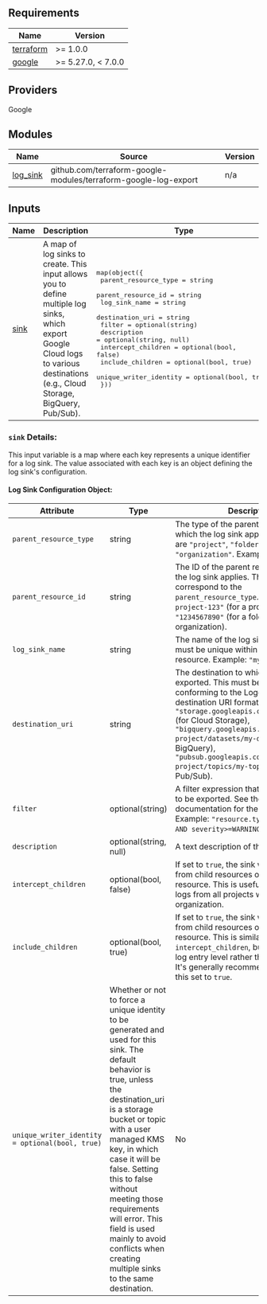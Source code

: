 ## Requirements

| Name | Version |
|------|---------|
| [terraform](#requirement_terraform) | >= 1.0.0 |
| [google](#requirement_google) | >= 5.27.0, < 7.0.0 |

## Providers

Google

## Modules

| Name | Source | Version |
|------|--------|---------|
| [log\_sink](main.tf#L1) | github.com/terraform-google-modules/terraform-google-log-export | n/a |

## Inputs

| Name | Description | Type | Default | Required |
|------|-------------|------|---------|:--------:|
| [sink](variables.tf#L1) | A map of log sinks to create.  This input allows you to define multiple log sinks, which export Google Cloud logs to various destinations (e.g., Cloud Storage, BigQuery, Pub/Sub). | <pre>map(object({<br/>    parent_resource_type   = string<br/>    parent_resource_id     = string<br/>    log_sink_name          = string<br/>    destination_uri        = string<br/>    filter                 = optional(string)<br/>    description            = optional(string, null)<br/>    intercept_children     = optional(bool, false)<br/>    include_children       = optional(bool, true)<br/>    unique_writer_identity = optional(bool, true)<br/>  }))</pre> | n/a | yes |

<a name="input_sink"></a>

### `sink` Details:

This input variable is a map where each key represents a unique identifier for a log sink. The value associated with each key is an object defining the log sink's configuration.

#### Log Sink Configuration Object:

| Attribute                  | Type     | Description                                                                                                                                                                                                                                                                                                                | Required | Default |
|----------------------------|----------|----------------------------------------------------------------------------------------------------------------------------------------------------------------------------------------------------------------------------------------------------------------------------------------------------------------------------|----------|---------|
| `parent_resource_type`   | string   | The type of the parent resource to which the log sink applies. Valid values are `"project"`, `"folder"`, or `"organization"`. Example: `"project"`.                                                                                                                                                                     | Yes      |         |
| `parent_resource_id`     | string   | The ID of the parent resource to which the log sink applies. This should correspond to the `parent_resource_type`. Example: `"my-project-123"` (for a project), `"1234567890"` (for a folder or organization).                                                                                                | Yes      |         |
| `log_sink_name`          | string   | The name of the log sink. This name must be unique within the parent resource. Example: `"my-log-sink"`.                                                                                                                                                                                                                 | Yes      |         |
| `destination_uri`        | string   | The destination to which logs will be exported. This must be a URI conforming to the Logging service's destination URI format. Examples: `"storage.googleapis.com/my-bucket"` (for Cloud Storage), `"bigquery.googleapis.com/projects/my-project/datasets/my-dataset"` (for BigQuery), `"pubsub.googleapis.com/projects/my-project/topics/my-topic"` (for Pub/Sub). | Yes      |         |
| `filter`                 | optional(string) | A filter expression that restricts the logs to be exported. See the Logging documentation for the filter syntax. Example: `"resource.type=gce_instance AND severity>=WARNING"`.                                                                                                                                               | No       |         |
| `description`            | optional(string, null) | A text description of the log sink.                                                                                                                                                                                                                                                                        | No       | `null`    |
| `intercept_children`     | optional(bool, false) | If set to `true`, the sink will intercept logs from child resources of the parent resource. This is useful for exporting logs from all projects within a folder or organization.                                                                                                                                | No       | `false`   |
| `include_children`       | optional(bool, true)  | If set to `true`, the sink will include logs from child resources of the parent resource. This is similar to `intercept_children`, but applies at the log entry level rather than the sink level.  It's generally recommended to leave this set to `true`.                                                             | No       | `true`    |
| `unique_writer_identity = optional(bool, true)` |  Whether or not to force a unique identity to be generated and used for this sink. The default behavior is true, unless the destination_uri is a storage bucket or topic with a user managed KMS key, in which case it will be false. Setting this to false without meeting those requirements will error. This field is used mainly to avoid conflicts when creating multiple sinks to the same destination.   | No     |  `true`      |
